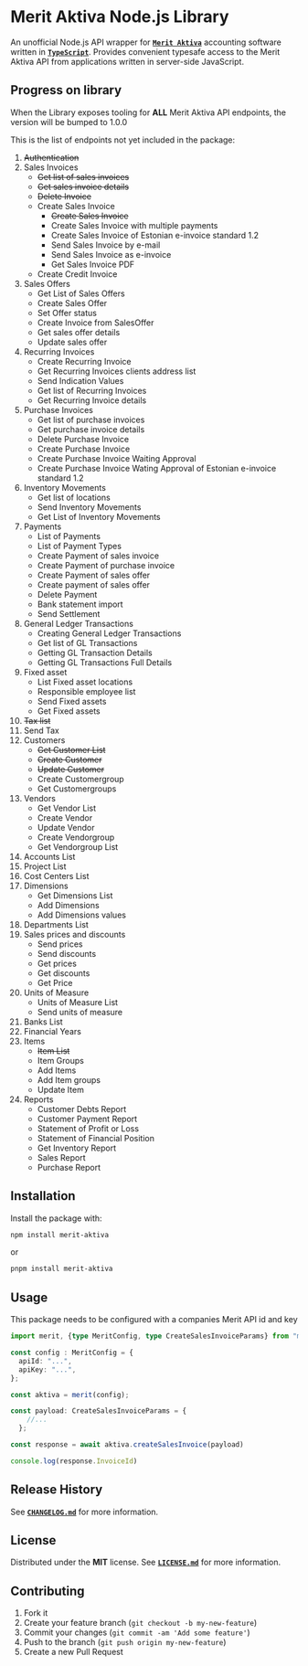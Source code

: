 # Merit Aktiva Node.js Library

An unofficial Node.js API wrapper for [**`Merit Aktiva`**][merit-url] accounting software written in [**`TypeScript`**][typescript-url]. Provides convenient typesafe access to the Merit Aktiva API from applications written in server-side JavaScript.

## Progress on library

When the Library exposes tooling for **ALL** Merit Aktiva API endpoints, the version will be bumped to 1.0.0

This is the list of endpoints not yet included in the package:

1. ~~Authentication~~
2. Sales Invoices
    - ~~Get list of sales invoices~~
    - ~~Get sales invoice details~~
    - ~~Delete Invoice~~
    - Create Sales Invoice
        - ~~Create Sales Invoice~~
        - Create Sales Invoice with multiple payments
        - Create Sales Invoice of Estonian e-invoice standard 1.2
        - Send Sales Invoice by e-mail
        - Send Sales Invoice as e-invoice
        - Get Sales Invoice PDF
    - Create Credit Invoice
3. Sales Offers
    - Get List of Sales Offers
    - Create Sales Offer
    - Set Offer status
    - Create Invoice from SalesOffer
    - Get sales offer details
    - Update sales offer
4. Recurring Invoices
    - Create Recurring Invoice
    - Get Recurring Invoices clients address list
    - Send Indication Values
    - Get list of Recurring Invoices
    - Get Recurring  Invoice details
5. Purchase Invoices
    - Get list of purchase invoices
    - Get purchase invoice details
    - Delete Purchase Invoice
    - Create Purchase Invoice
    - Create Purchase Invoice Waiting Approval
    - Create Purchase Invoice Wating Approval of Estonian e-invoice standard 1.2
6. Inventory Movements
    - Get list of locations
    - Send Inventory Movements
    - Get List of Inventory Movements
7. Payments
    - List of Payments
    - List of Payment Types
    - Create Payment of sales invoice
    - Create Payment of purchase invoice
    - Create Payment of sales offer
    - Create payment of sales offer
    - Delete Payment
    - Bank statement import
    - Send Settlement
8. General Ledger Transactions
    - Creating General Ledger Transactions
    - Get list of GL Transactions
    - Getting GL Transaction Details
    - Getting GL Transactions Full Details
9. Fixed asset
    - List Fixed asset locations
    - Responsible employee list
    - Send Fixed assets
    - Get Fixed assets
10. ~~Tax list~~
11. Send Tax
12. Customers
    - ~~Get Customer List~~
    - ~~Create Customer~~
    - ~~Update Customer~~
    - Create Customergroup
    - Get Customergroups
13. Vendors
    - Get Vendor List
    - Create Vendor
    - Update Vendor
    - Create Vendorgroup
    - Get Vendorgroup List
14. Accounts List
15. Project List
16. Cost Centers List
17. Dimensions
    - Get Dimensions List
    - Add Dimensions
    - Add Dimensions values
18. Departments List
19. Sales prices and discounts
    - Send prices
    - Send discounts
    - Get prices
    - Get discounts
    - Get Price
20. Units of Measure
    - Units of Measure List
    - Send units of measure
21. Banks List
22. Financial Years
23. Items
    - ~~Item List~~
    - Item Groups
    - Add Items
    - Add Item groups
    - Update Item
24. Reports
    - Customer Debts Report
    - Customer Payment Report
    - Statement of Profit or Loss
    - Statement of Financial Position
    - Get Inventory Report
    - Sales Report
    - Purchase Report
    
## Installation

Install the package with:

```sh
npm install merit-aktiva
```
or
```sh
pnpm install merit-aktiva
```

## Usage

This package needs to be configured with a companies Merit API id and key

```ts
import merit, {type MeritConfig, type CreateSalesInvoiceParams} from "merit-aktiva";

const config : MeritConfig = {
  apiId: "...",
  apiKey: "...",
};

const aktiva = merit(config);

const payload: CreateSalesInvoiceParams = {
    //...
  };

const response = await aktiva.createSalesInvoice(payload)

console.log(response.InvoiceId)
```


## Release History

See [**`CHANGELOG.md`**](./CHANGELOG.md) for more information.

## License

Distributed under the **MIT** license. See [**`LICENSE.md`**](./LICENSE.md)
for more information.

## Contributing

1. Fork it
2. Create your feature branch (`git checkout -b my-new-feature`)
3. Commit your changes (`git commit -am 'Add some feature'`)
4. Push to the branch (`git push origin my-new-feature`)
5. Create a new Pull Request

[merit-url]: https://www.merit.ee/
[typescript-url]: https://www.typescriptlang.org/
